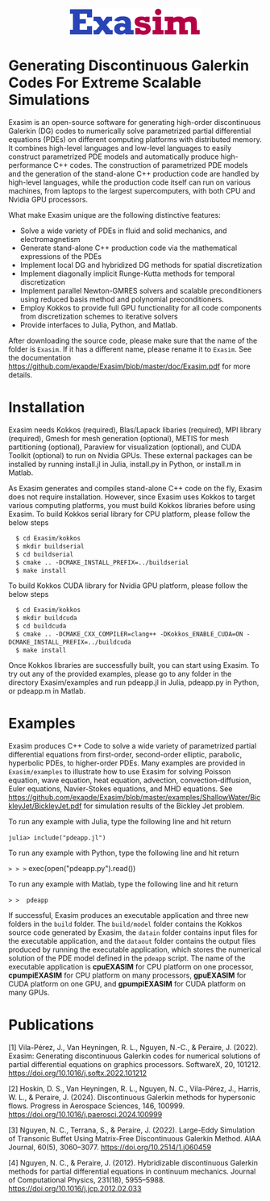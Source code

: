 <p align="center">
<img src="doc/exasimlogosmall.png">
</p>

# Generating Discontinuous Galerkin Codes For Extreme Scalable Simulations
Exasim is an open-source software for generating high-order discontinuous Galerkin (DG) codes to numerically solve parametrized partial differential equations (PDEs) on different computing platforms with distributed memory.  It combines high-level languages and low-level languages to easily construct parametrized PDE models and automatically produce high-performance C++ codes. The construction of parametrized PDE models and the generation of the stand-alone C++ production code are handled by high-level languages, while the production code itself can run on various machines, from laptops to the largest supercomputers, with both CPU and Nvidia GPU processors. 

What make Exasim unique are the following distinctive features:

   - Solve a wide variety of PDEs in fluid and solid mechanics, and electromagnetism
   - Generate stand-alone C++ production code via the mathematical expressions of the PDEs
   - Implement local DG and hybridized DG methods for spatial discretization
   - Implement diagonally implicit Runge-Kutta methods for temporal discretization
   - Implement parallel Newton-GMRES solvers and scalable preconditioners using reduced basis method and polynomial preconditioners.   
   - Employ Kokkos to provide full GPU functionality for all code components from discretization schemes to iterative solvers
   - Provide interfaces to Julia, Python, and Matlab. 
   
After downloading the source code, please make sure that the name of the folder is `Exasim`. If it has a different name, please rename it to `Exasim`. See the documentation https://github.com/exapde/Exasim/blob/master/doc/Exasim.pdf for more details. 

# Installation 

Exasim needs Kokkos (required), Blas/Lapack libaries (required), MPI library (required), Gmesh for mesh generation (optional), METIS for mesh partitioning (optional), Paraview for visualization (optional), and CUDA Toolkit (optional) to run on Nvidia GPUs. These external packages can be installed by running install.jl in Julia, install.py in Python, or install.m in Matlab.

As Exasim generates and compiles stand-alone C++ code on the fly, Exasim does not require installation. However, since Exasim uses Kokkos to target various computing platforms, you must build Kokkos libraries before using Exasim. To build Kokkos serial library for CPU platform, please follow the below steps

```
  $ cd Exasim/kokkos   
  $ mkdir buildserial
  $ cd buildserial
  $ cmake .. -DCMAKE_INSTALL_PREFIX=../buildserial
  $ make install   
```

To build Kokkos CUDA library for Nvidia GPU platform, please follow the below steps
```
  $ cd Exasim/kokkos
  $ mkdir buildcuda
  $ cd buildcuda
  $ cmake .. -DCMAKE_CXX_COMPILER=clang++ -DKokkos_ENABLE_CUDA=ON -DCMAKE_INSTALL_PREFIX=../buildcuda
  $ make install   
```
Once Kokkos libraries are successfully built, you can start using Exasim. To try out any of the provided examples, please go to any folder in the directory  Exasim/examples and run pdeapp.jl in Julia, pdeapp.py in Python, or pdeapp.m in Matlab. 

# Examples

Exasim produces C++ Code to solve a wide variety of parametrized partial differential equations from first-order, second-order elliptic, parabolic, hyperbolic PDEs, to higher-order PDEs. Many examples are provided in `Exasim/examples` to illustrate how to use Exasim for solving Poisson equation, wave equation, heat equation, advection, convection-diffusion, Euler equations, Navier-Stokes equations, and MHD equations. See https://github.com/exapde/Exasim/blob/master/examples/ShallowWater/BickleyJet/BickleyJet.pdf for simulation results of the Bickley Jet problem.

To run any example with Julia, type the following line and hit return

   `julia> include("pdeapp.jl")`

To run any example with Python,  type the following line and hit return

   `> > >` exec(open("pdeapp.py").read())

To run any example with Matlab, type the following line and hit return

   `> >  pdeapp`

If successful, Exasim produces an executable application and three new folders in the `build` folder. The `build/model` folder contains the  Kokkos source code generated by Exasim, the `datain` folder contains input files for the executable application, and the `dataout` folder contains the output files produced by running the executable application,  which stores the numerical solution of the PDE model defined in the `pdeapp` script. The name of the executable application is **cpuEXASIM** for CPU platform on one processor, **cpumpiEXASIM** for CPU platform on many processors, **gpuEXASIM** for CUDA platform on one GPU, and **gpumpiEXASIM** for CUDA platform on many GPUs. 

# Publications
[1] Vila-Pérez, J., Van Heyningen, R. L., Nguyen, N.-C., & Peraire, J. (2022). Exasim: Generating discontinuous Galerkin codes for numerical solutions of partial differential equations on graphics processors. SoftwareX, 20, 101212. https://doi.org/10.1016/j.softx.2022.101212

[2] Hoskin, D. S., Van Heyningen, R. L., Nguyen, N. C., Vila-Pérez, J., Harris, W. L., & Peraire, J. (2024). Discontinuous Galerkin methods for hypersonic flows. Progress in Aerospace Sciences, 146, 100999. https://doi.org/10.1016/j.paerosci.2024.100999

[3] Nguyen, N. C., Terrana, S., & Peraire, J. (2022). Large-Eddy Simulation of Transonic Buffet Using Matrix-Free Discontinuous Galerkin Method. AIAA Journal, 60(5), 3060–3077. https://doi.org/10.2514/1.j060459

[4] Nguyen, N. C., & Peraire, J. (2012). Hybridizable discontinuous Galerkin methods for partial differential equations in continuum mechanics. Journal of Computational Physics, 231(18), 5955–5988. https://doi.org/10.1016/j.jcp.2012.02.033
